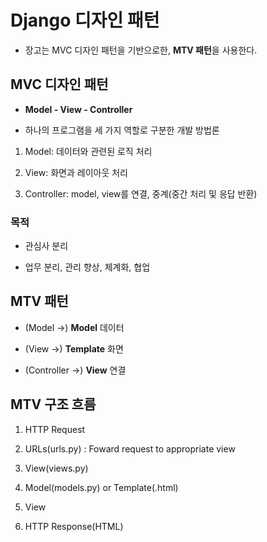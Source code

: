 # Django 디자인 패턴

- 장고는 MVC 디자인 패턴을 기반으로한, **MTV 패턴**을 사용한다.

## MVC 디자인 패턴

- **Model - View - Controller**

- 하나의 프로그램을 세 가지 역할로 구분한 개발 방법론

1. Model: 데이터와 관련된 로직 처리

2. View: 화면과 레이아웃 처리

3. Controller: model, view를 연결, 중계(중간 처리 및 응답 반환)

### 목적

- 관심사 분리

- 업무 분리, 관리 향상, 체계화, 협업

## MTV 패턴

- (Model ->) **Model** 데이터

- (View ->) **Template** 화면

- (Controller ->) **View** 연결

## MTV 구조 흐름

1. HTTP Request

2. URLs(urls.py) : Foward request to appropriate view

3. View(views.py)

4. Model(models.py) or Template(<filename>.html)

5. View

6. HTTP Response(HTML)